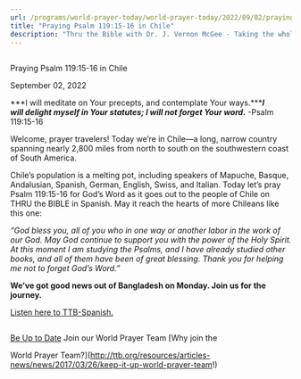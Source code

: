 ```yaml
---
url: /programs/world-prayer-today/world-prayer-today/2022/09/02/praying-psalm-119-15-16-in-chile
title: "Praying Psalm 119:15-16 in Chile"
description: "Thru the Bible with Dr. J. Vernon McGee - Taking the whole Word to the whole world"
---
```







## 
 Praying Psalm 119:15-16 in Chile


September 02, 2022




***I will meditate on Your precepts, and contemplate Your ways.******I will delight myself in Your statutes; I will not forget Your word.*** -Psalm 119:15-16

Welcome, prayer travelers! Today we’re in Chile—a long, narrow country spanning nearly 2,800 miles from north to south on the southwestern coast of South America.

Chile’s population is a melting pot, including speakers of Mapuche, Basque, Andalusian, Spanish, German, English, Swiss, and Italian. Today let’s pray Psalm 119:15-16 for God’s Word as it goes out to the people of Chile on THRU the BIBLE in Spanish. May it reach the hearts of more Chileans like this one:

*“God bless you, all of you who in one way or another labor in the work of our God. May God continue to support you with the power of the Holy Spirit. At this moment I am studying the Psalms, and I have already studied other books, and all of them have been of great blessing. Thank you for helping me not to forget God’s Word.”*

**We’ve got good news out of Bangladesh on Monday. Join us for the journey.**

[Listen here to TTB-Spanish.](https://ttb.twr.org/home/day,0425/language,SPA-LAT)







## 




[Be Up to Date](http://feeds.feedburner.com/WorldPrayerToday "World Prayer Today RSS Feed")
Join our World Prayer Team
[Why join the  

World Prayer Team?](http://ttb.org/resources/articles-news/news/2017/03/26/keep-it-up-world-prayer-team!)





